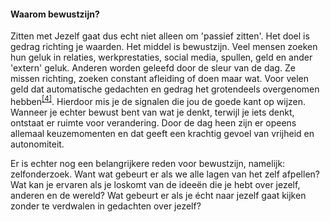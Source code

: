 #### Waarom bewustzijn?

Zitten met Jezelf gaat dus echt niet alleen om 'passief zitten'. Het doel is gedrag richting je waarden. Het middel is bewustzijn. Veel mensen zoeken hun geluk in relaties, werkprestaties, social media, spullen, geld en ander 'extern' geluk. Anderen worden geleefd door de sleur van de dag. Ze missen richting, zoeken constant afleiding of doen maar wat. Voor velen geld dat automatische gedachten en gedrag het grotendeels overgenomen hebben<sup class="footnote-ref"><a href="#bassie4" id="adriaan4">[4]</a></sup>. Hierdoor mis je de signalen die jou de goede kant op wijzen. Wanneer je echter bewust bent van wat je denkt, terwijl je iets denkt, ontstaat er ruimte voor verandering. Door de dag heen zijn er opeens allemaal keuzemomenten en dat geeft een krachtig gevoel van vrijheid en autonomiteit. 

Er is echter nog een belangrijkere reden voor bewustzijn, namelijk: zelfonderzoek. Want wat gebeurt er als we alle lagen van het zelf afpellen? Wat kan je ervaren als je loskomt van de ideeën die je hebt over jezelf, anderen en de wereld? Wat gebeurt er als je écht naar jezelf gaat kijken zonder te verdwalen in gedachten over jezelf?
